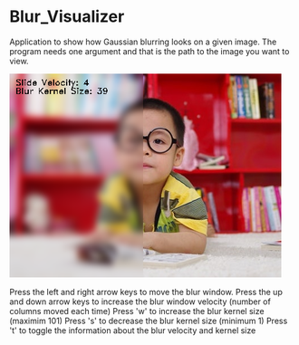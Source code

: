 # Blur_Visualizer

Application to show how Gaussian blurring looks on a given image. The program needs one argument and that is the path to the image you want to view.

![Blurred Image](/test_images/boy_blurred.png)

Press the left and right arrow keys to move the blur window.
Press the up and down arrow keys to increase the blur window velocity (number of columns moved each time)
Press 'w' to increase the blur kernel size (maximim 101)
Press 's' to decrease the blur kernel size (minimum 1)
Press 't' to toggle the information about the blur velocity and kernel size
